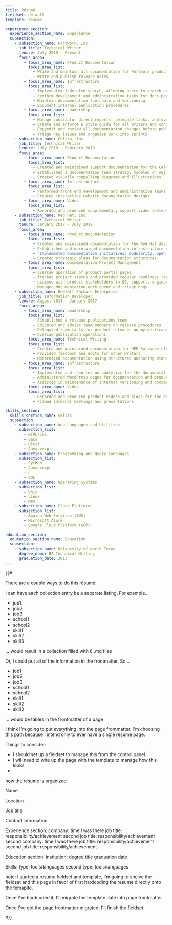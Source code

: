 ```yaml
---
title: Résumé
fieldset: default
template: resume

experience_section:
  experience_section_name: Experience
  subsection:
    - subsection_name: Portworx, Inc.
      job_title: Technical Writer
      tenure: July 2019 - Present
      focus_area:
        - focus_area_name: Product Documentation
          focus_area_list:
            - Write and maintain all documentation for Portworx products
            - Write and publish release notes
        - focus_area_name: Infrastructure
          focus_area_list:
            - Implemented federated search, allowing users to search and see results across multiple products
            - Perform development and administrative tasks for docs.portworx.com
            - Maintain documentation toolchain and versioning
            - Document internal publication procedures
        - focus_area_name: Leadership
          focus_area_list:
            - Manage contractor direct reports, delegate tasks, and oversee progress
            - Create and enforce a style guide for all writers and contributors
            - Copyedit and review all documentation changes before publishing
            - Triage new issues and organize work into sprints
    - subsection_name: Celtra, Inc.
      job_title: Technical Writer
      tenure: July 2018 - February 2019
      focus_area:
        - focus_area_name: Product Documentation
          focus_area_list:
            - Created and maintained support documentation for the Celtra Management Platform
            - Established a documentation team strategy modeled on Agile development approaches
            - Created visually compelling diagrams and illustrations
        - focus_area_name: Infrastructure
          focus_area_list:
            - Performed front end development and administrative tasks for support.celtra.com
            - Created interactive website documentation designs
        - focus_area_name: Video
          focus_area_list:
            - Recorded and produced supplementary support video content
    - subsection_name: Red Hat, Inc.
      job_title: Technical Writer
      tenure: January 2017 - July 2018
      focus_area:
        - focus_area_name: Product Documentation
          focus_area_list:
            - Created and maintained documentation for the Red Hat 3scale API Management Platform
            - Established and maintained documentation infrastructure and repositories
            - "Implemented documentation initiatives: modularity, open sourcing"
            - Created strategic plans for documentation structures
        - focus_area_name: Documentation Project Management
          focus_area_list:
            - Oversaw operation of product portal pages
            - Tracked project status and provided regular readiness reports
            - Liaised with product stakeholders in QE, support, engineering, product management
            - Managed documentation work queue and triage bugs
    - subsection_name: Hewlett Packard Enterprise
      job_title: Information Developer
      tenure: August 2014 - January 2017
      focus_area:
        - focus_area_name: Leadership
          focus_area_list:
            - Established a release publications team
            - Educated and advise team members on release procedures
            - Delegated team tasks for product releases on my.vertica.com
            - Oversaw publication operations
        - focus_area_name: Technical Writing
          focus_area_list:
            - Created and maintained documentation for HPE Software cloud products
            - Provided feedback and edits for other writers
            - Modernized documentation using structured authoring standards
        - focus_area_name: Infrastructure
          focus_area_list:
            - Implemented and reported on analytics for the documentation and community
            - Administered WordPress pages for documentation and product releases on my.vertica.com
            - Assisted in maintenance of internal versioning and documentation systems
        - focus_area_name: Video
          focus_area_list:
            - Recorded and produced product videos and blogs for the developer community
            - Filmed internal meetings and presentations

skills_section:
  skills_section_name: Skills
  subsection:
    - subsection_name: Web Languages and Utilities
      subsection_list:
        - HTML/CSS
        - Sass
        - UIKit
        - Javascript
    - subsection_name: Programming and Query Languages
      subsection_list:
        - Python
        - Javascript
        - C
        - SQL
    - subsection_name: Operating Systems
      subsection_list:
        - Unix
        - Linux
        - Mac
    - subsection_name: Cloud Platforms
      subsection_list:
        - Amazon Web Services (AWS)
        - Microsoft Azure
        - Google Cloud Platform (GCP)

education_section:
  education_section_name: Education
  subsection:
    - subsection_name: University of North Texas
      degree_name: BA Technical Writing
      graduation_date: 2013
---
```


<!-- ## Nathaniel Wilson -->



{{#

There are a couple ways to do this résumé:

I can have each collection entry be a separate listing. For example...

* job1
* job2
* job3
* school1
* school2
* skill1
* skill2
* skill3

... would result in a collection filled with 8 .md files

Or, I could put all of the information in the frontmatter. So...

* job1
* job2
* job3
* school1
* school2
* skill1
* skill2
* skill3

... would be tables in the frontmatter of a page

I think I'm going to put everything into the page frontmatter. I'm choosing this path because I intend only to ever have a single résumé page.

Things to consider:

* I should set up a fieldset to manage this from the control panel
* I will need to wire up the page with the template to manage how this looks
*

how the resume is organized:

Name

Location

Job title

Contact information

Experience section:
  company:
    time I was there
    job title:
      responsibility/achievement
    second job title:
      responsibility/achievement
  second company:
    time I was there
    job title:
      responsibility/achievement
    second job title:
      responsibility/achievement

Education section:
  institution:
    degree title
    graduation date

Skills:
  type:
    tools/languages
  second type:
    tools/languages

note: I started a resume fieldset and template, I'm going to shelve the fieldset and this page in favor of first hardcoding the resume directly onto the temaplte.

Once I've hardcoded it, I'll migrate the template date into page frontmatter

Once I've got the page frontmatter migrated, I'll finish the fieldset

 #}}
